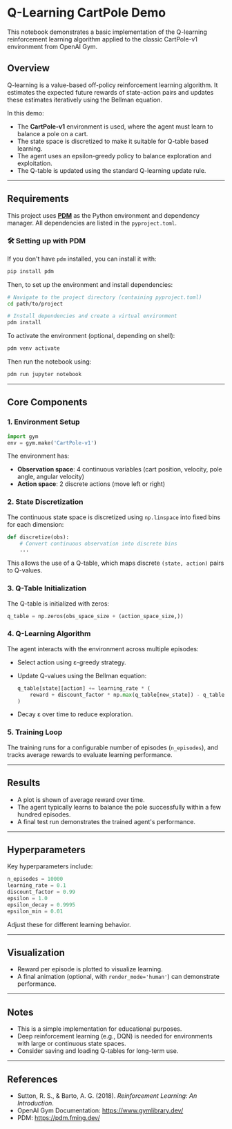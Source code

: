 # Q-Learning CartPole Demo

This notebook demonstrates a basic implementation of the Q-learning reinforcement learning algorithm applied to the classic CartPole-v1 environment from OpenAI Gym.

## Overview

Q-learning is a value-based off-policy reinforcement learning algorithm. It estimates the expected future rewards of state-action pairs and updates these estimates iteratively using the Bellman equation.

In this demo:

- The **CartPole-v1** environment is used, where the agent must learn to balance a pole on a cart.
- The state space is discretized to make it suitable for Q-table based learning.
- The agent uses an epsilon-greedy policy to balance exploration and exploitation.
- The Q-table is updated using the standard Q-learning update rule.

---

## Requirements

This project uses **[PDM](https://pdm.fming.dev/)** as the Python environment and dependency manager. All dependencies are listed in the `pyproject.toml`.

### 🛠️ Setting up with PDM

If you don't have `pdm` installed, you can install it with:

```bash
pip install pdm
```

Then, to set up the environment and install dependencies:

```bash
# Navigate to the project directory (containing pyproject.toml)
cd path/to/project

# Install dependencies and create a virtual environment
pdm install
```

To activate the environment (optional, depending on shell):

```bash
pdm venv activate
```

Then run the notebook using:

```bash
pdm run jupyter notebook
```

---

## Core Components

### 1. Environment Setup

```python
import gym
env = gym.make('CartPole-v1')
```

The environment has:

- **Observation space**: 4 continuous variables (cart position, velocity, pole angle, angular velocity)
- **Action space**: 2 discrete actions (move left or right)

### 2. State Discretization

The continuous state space is discretized using `np.linspace` into fixed bins for each dimension:

```python
def discretize(obs):
    # Convert continuous observation into discrete bins
    ...
```

This allows the use of a Q-table, which maps discrete `(state, action)` pairs to Q-values.

### 3. Q-Table Initialization

The Q-table is initialized with zeros:

```python
q_table = np.zeros(obs_space_size + (action_space_size,))
```

### 4. Q-Learning Algorithm

The agent interacts with the environment across multiple episodes:

- Select action using ε-greedy strategy.
- Update Q-values using the Bellman equation:

  ```python
  q_table[state][action] += learning_rate * (
      reward + discount_factor * np.max(q_table[new_state]) - q_table[state][action]
  )
  ```

- Decay ε over time to reduce exploration.

### 5. Training Loop

The training runs for a configurable number of episodes (`n_episodes`), and tracks average rewards to evaluate learning performance.

---

## Results

- A plot is shown of average reward over time.
- The agent typically learns to balance the pole successfully within a few hundred episodes.
- A final test run demonstrates the trained agent's performance.

---

## Hyperparameters

Key hyperparameters include:

```python
n_episodes = 10000
learning_rate = 0.1
discount_factor = 0.99
epsilon = 1.0
epsilon_decay = 0.9995
epsilon_min = 0.01
```

Adjust these for different learning behavior.

---

## Visualization

- Reward per episode is plotted to visualize learning.
- A final animation (optional, with `render_mode='human'`) can demonstrate performance.

---

## Notes

- This is a simple implementation for educational purposes.
- Deep reinforcement learning (e.g., DQN) is needed for environments with large or continuous state spaces.
- Consider saving and loading Q-tables for long-term use.

---

## References

- Sutton, R. S., & Barto, A. G. (2018). *Reinforcement Learning: An Introduction*.
- OpenAI Gym Documentation: https://www.gymlibrary.dev/
- PDM: https://pdm.fming.dev/